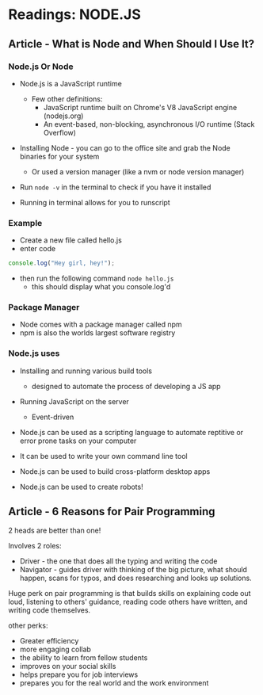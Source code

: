 # Readings: NODE.JS

## Article - What is Node and When Should I Use It?

### Node.js Or Node

- Node.js is a JavaScript runtime
  - Few other definitions:
    - JavaScript runtime built on Chrome's V8 JavaScript engine (nodejs.org)
    - An event-based, non-blocking, asynchronous I/O runtime (Stack Overflow)

- Installing Node - you can go to the office site and grab the Node binaries for your system
  - Or used a version manager (like a nvm or node version manager)

- Run `node -v` in the terminal to check if you have it installed
- Running in terminal allows for you to runscript 

### Example

- Create a new file called hello.js
- enter code

````javascript
console.log("Hey girl, hey!");
````

- then run the following command `node hello.js`
  - this should display what you console.log'd

### Package Manager

- Node comes with a package manager called npm
- npm is also the worlds largest software registry

### Node.js uses

- Installing and running various build tools
  - designed to automate the process of developing a JS app

- Running JavaScript on the server
  - Event-driven

- Node.js can be used as a scripting language to automate reptitive or error prone tasks on your computer

- It can be used to write your own command line tool

- Node.js can be used to build cross-platform desktop apps

- Node.js can be used to create robots! 

## Article - 6 Reasons for Pair Programming

2 heads are better than one!

Involves 2 roles:

- Driver - the one that does all the typing and writing the code
- Navigator - guides driver with thinking of the big picture, what should happen, scans for typos, and does researching and looks up solutions.

Huge perk on pair programming is that builds skills on explaining code out loud, listening to others' guidance, reading code others have written, and writing code themselves.

other perks:

- Greater efficiency
- more engaging collab
- the ability to learn from fellow students
- improves on your social skills
- helps prepare you for job interviews
- prepares you for the real world and the work environment
